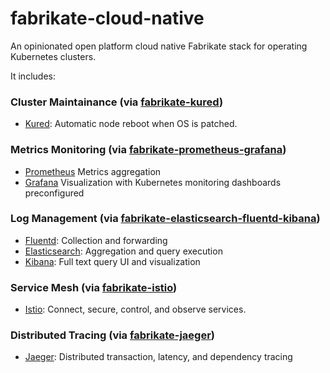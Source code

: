 # fabrikate-cloud-native

An opinionated open platform cloud native Fabrikate stack for operating Kubernetes clusters.

It includes:

### Cluster Maintainance (via [fabrikate-kured](https://github.com/timfpark/fabrikate-kured))

- [Kured](https://github.com/weaveworks/kured): Automatic node reboot when OS is patched.

### Metrics Monitoring (via [fabrikate-prometheus-grafana](https://github.com/timfpark/fabrikate-prometheus-grafana))

- [Prometheus](https://prometheus.io/) Metrics aggregation
- [Grafana](https://grafana.com/) Visualization with Kubernetes monitoring dashboards preconfigured

### Log Management (via [fabrikate-elasticsearch-fluentd-kibana](https://github.com/timfpark/fabrikate-elasticsearch-fluentd-kibana))

- [Fluentd](https://www.fluentd.org/): Collection and forwarding
- [Elasticsearch](https://www.elastic.co/): Aggregation and query execution
- [Kibana](https://www.elastic.co/products/kibana): Full text query UI and visualization

### Service Mesh (via [fabrikate-istio](https://github.com/evanlouie/fabrikate-istio))

- [Istio](https://istio.io/): Connect, secure, control, and observe services.

### Distributed Tracing (via [fabrikate-jaeger](https://github.com/bnookala/fabrikate-jaeger))

- [Jaeger](https://www.jaegertracing.io/): Distributed transaction, latency, and dependency tracing
